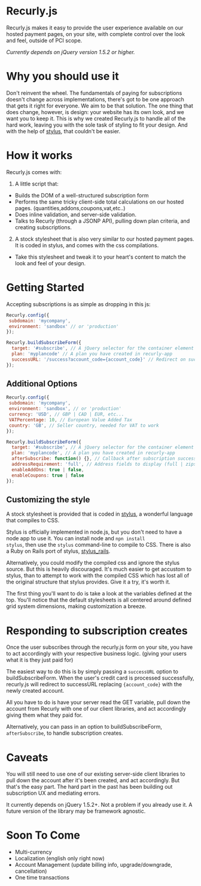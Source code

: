 # Recurly.js 

Recurly.js makes it easy to provide the user experience available on our hosted payment pages, on your site, with complete control over the look and feel, outside of PCI scope.

*Currently depends on jQuery version 1.5.2 or higher.*

# Why you should use it
Don't reinvent the wheel. The fundamentals of paying for subscriptions doesn't change across implementations, there's got to be one approach that gets it right for everyone. We aim to be that solution. The one thing that does change, however, is design: your website has its own look, and we want you to keep it. This is why we created Recurly.js to handle all of the hard work, leaving you with the sole task of styling to fit your design. And with the help of [stylus](/LearnBoost/stylus), that couldn't be easier.


# How it works

Recurly.js comes with:

1. A little script that:
  * Builds the DOM of a well-structured subscription form
  * Performs the same tricky client-side total calculations on our hosted pages. (quantities,addons,coupons,vat,etc..) 
  * Does inline validation, and server-side validation.
  * Talks to Recurly (through a JSONP API), pulling down plan criteria, and creating subscriptions. 
 
2. A stock stylesheet that is also very similar to our hosted payment pages. It is coded in stylus, and comes with the css compilations.
  * Take this stylesheet and tweak it to your heart's content to match the look and feel of your design.


# Getting Started

Accepting subscriptions is as simple as dropping in this js:

```javascript
Recurly.config({
 subdomain: 'mycompany', 
 environment: 'sandbox' // or 'production'
});

Recurly.buildSubscribeForm({
  target: '#subscribe', // A jQuery selector for the container element to append the form to
  plan: 'myplancode' // A plan you have created in recurly-app
  successURL: '/success?account_code={account_code}' // Redirect on success URL
});
```

## Additional Options
```javascript
Recurly.config({
 subdomain: 'mycompany', 
 environment: 'sandbox', // or 'production'
 currency: 'USD', // GBP | CAD | EUR, etc...
 VATPercentage: 10, // European Value Added Tax
 country: 'GB', // Seller country, needed for VAT to work 
});

Recurly.buildSubscribeForm({
  target: '#subscribe', // A jQuery selector for the container element to append the form to
  plan: 'myplancode', // A plan you have created in recurly-app
  afterSubscribe: function() {}, // Callback after subscription success
  addressRequirement: 'full', // Address fields to display (full | zipstreet | zip | none) 
  enableAddOns: true | false,
  enableCoupons: true | false
});
```

## Customizing the style
A stock stylesheet is provided that is coded in [stylus](/LearnBoost/stylus), a wonderful language that compiles to CSS.

Stylus is officially implemented in node.js, but you don't need to have a node app to use it. You can install node and <code>npn install stylus</code>, then use the <code>stylus</code> command-line to compile to CSS. There is also a Ruby on Rails port of stylus, [stylus_rails](/lucasmazza/stylus_rails).

Alternatively, you could modify the compiled css and ignore the stylus source. But this is heavily discouraged. It's much easier to get accustom to stylus, than to attempt to work with the compiled CSS which has lost all of the original structure that stylus provides. Give it a try, it's worth it.

The first thing you'll want to do is take a look at the variables defined at the top. You'll notice that the default stylesheets is all centered around defined grid system dimensions, making customization a breeze.

# Responding to subscription creates
Once the user subscribes through the recurly.js form on your site, you have to act accordingly with your respective business logic. (giving your users what it is they just paid for)

The easiest way to do this is by simply passing a <code>successURL</code> option to buildSubscribeForm.
When the user's credit card is processed successfully, recurly.js will redirect to successURL replacing <code>{account_code}</code> with the newly created account.

All you have to do is have your server read the GET variable, pull down the account from Recurly with one of our client libraries, and act accordingly giving them what they paid for.

Alternatively, you can pass in an option to buildSubscribeForm, <code>afterSubscribe</code>, to handle subscription creates.

# Caveats 
You will still need to use one of our existing server-side client libraries to pull down the account after it's been created, and act accordingly. But that's the easy part. The hard part in the past has been building out subscription UX and mediating errors.

It currently depends on jQuery 1.5.2+. Not a problem if you already use it. A future version of the library may be framework agnostic.

# Soon To Come

* Multi-currency
* Localization (english only right now)
* Account Management (update billing info, upgrade/downgrade, cancellation) 
* One time transactions
